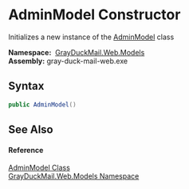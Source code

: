 AdminModel Constructor
======================
Initializes a new instance of the [AdminModel][1] class

  **Namespace:**  [GrayDuckMail.Web.Models][2]  
  **Assembly:** gray-duck-mail-web.exe

Syntax
------

```csharp
public AdminModel()
```


See Also
--------

#### Reference
[AdminModel Class][1]  
[GrayDuckMail.Web.Models Namespace][2]  

[1]: README.md
[2]: ../README.md